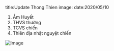 title:Update Thong Thien
image:
date:2020/05/10


1.	Ẩm Huyết
2.	THVS thường
3.	TCVS chiến
4.	Thiên địa nhật nguyệt chiến

![Image](https://i.imgur.com/eh844iH.jpg)
